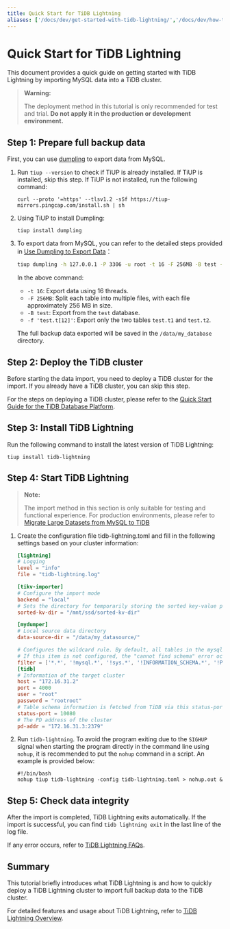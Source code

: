 ```yaml
---
title: Quick Start for TiDB Lightning
aliases: ['/docs/dev/get-started-with-tidb-lightning/','/docs/dev/how-to/get-started/tidb-lightning/']
---
```


# Quick Start for TiDB Lightning

This document provides a quick guide on getting started with TiDB Lightning by importing MySQL data into a TiDB cluster.

> **Warning:**
>
> The deployment method in this tutorial is only recommended for test and trial. **Do not apply it in the production or development environment.**

## Step 1: Prepare full backup data

First, you can use [dumpling](/dumpling-overview.md) to export data from MySQL.

1. Run `tiup --version` to check if TiUP is already installed. If TiUP is installed, skip this step. If TiUP is not installed, run the following command:

    ```
    curl --proto '=https' --tlsv1.2 -sSf https://tiup-mirrors.pingcap.com/install.sh | sh
    ```

2. Using TiUP to install Dumpling:

    ```shell
    tiup install dumpling
    ```

3. To export data from MySQL, you can refer to the detailed steps provided in [Use Dumpling to Export Data](/dumpling-overview.md#export-to-sql-files)：

    ```sh
    tiup dumpling -h 127.0.0.1 -P 3306 -u root -t 16 -F 256MB -B test -f 'test.t[12]' -o /data/my_database/
    ```

    In the above command:

    - `-t 16`: Export data using 16 threads.
    - `-F 256MB`: Split each table into multiple files, with each file approximately 256 MB in size.
    - `-B test`: Export from the `test` database.
    - `-f 'test.t[12]'`: Export only the two tables `test.t1` and `test.t2`.

    The full backup data exported will be saved in the `/data/my_database` directory.

## Step 2: Deploy the TiDB cluster

Before starting the data import, you need to deploy a TiDB cluster for the import. If you already have a TiDB cluster, you can skip this step.

For the steps on deploying a TiDB cluster, please refer to the [Quick Start Guide for the TiDB Database Platform](/quick-start-with-tidb.md).

## Step 3: Install TiDB Lightning

Run the following command to install the latest version of TiDB Lightning:

```shell
tiup install tidb-lightning
```

## Step 4: Start TiDB Lightning

> **Note:**
>
> The import method in this section is only suitable for testing and functional experience. For production environments, please refer to [Migrate Large Datasets from MySQL to TiDB](/migrate-large-mysql-to-tidb.md)

1. Create the configuration file tidb-lightning.toml and fill in the following settings based on your cluster information:

    ```toml
    [lightning]
    # Logging
    level = "info"
    file = "tidb-lightning.log"

    [tikv-importer]
    # Configure the import mode
    backend = "local"
    # Sets the directory for temporarily storing the sorted key-value pairs.The target directory must be empty.
    sorted-kv-dir = "/mnt/ssd/sorted-kv-dir"

    [mydumper]
    # Local source data directory
    data-source-dir = "/data/my_datasource/"

    # Configures the wildcard rule. By default, all tables in the mysql, sys, INFORMATION_SCHEMA, PERFORMANCE_SCHEMA, METRICS_SCHEMA, and INSPECTION_SCHEMA system databases are filtered.
    # If this item is not configured, the "cannot find schema" error occurs when system tables are imported.
    filter = ['*.*', '!mysql.*', '!sys.*', '!INFORMATION_SCHEMA.*', '!PERFORMANCE_SCHEMA.*', '!METRICS_SCHEMA.*', '!INSPECTION_SCHEMA.*']
    [tidb]
    # Information of the target cluster
    host = "172.16.31.2"
    port = 4000
    user = "root"
    password = "rootroot"
    # Table schema information is fetched from TiDB via this status-port.
    status-port = 10080
    # The PD address of the cluster
    pd-addr = "172.16.31.3:2379"
    ```

2. Run `tidb-lightning`. To avoid the program exiting due to the `SIGHUP` signal when starting the program directly in the command line using `nohup`, it is recommended to put the `nohup` command in a script. An example is provided below:

    ```shell
    #!/bin/bash
    nohup tiup tidb-lightning -config tidb-lightning.toml > nohup.out &
    ```

## Step 5: Check data integrity

After the import is completed, TiDB Lightning exits automatically. If the import is successful, you can find `tidb lightning exit` in the last line of the log file.

If any error occurs, refer to [TiDB Lightning FAQs](/tidb-lightning/tidb-lightning-faq.md).

## Summary

This tutorial briefly introduces what TiDB Lightning is and how to quickly deploy a TiDB Lightning cluster to import full backup data to the TiDB cluster.

For detailed features and usage about TiDB Lightning, refer to [TiDB Lightning Overview](/tidb-lightning/tidb-lightning-overview.md).
